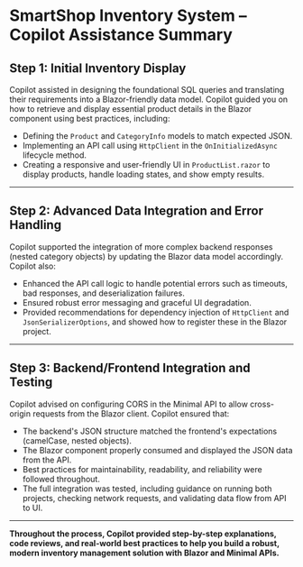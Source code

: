 # SmartShop Inventory System – Copilot Assistance Summary

## Step 1: Initial Inventory Display

Copilot assisted in designing the foundational SQL queries and translating their requirements into a Blazor-friendly data model. Copilot guided you on how to retrieve and display essential product details in the Blazor component using best practices, including:
- Defining the `Product` and `CategoryInfo` models to match expected JSON.
- Implementing an API call using `HttpClient` in the `OnInitializedAsync` lifecycle method.
- Creating a responsive and user-friendly UI in `ProductList.razor` to display products, handle loading states, and show empty results.

---

## Step 2: Advanced Data Integration and Error Handling

Copilot supported the integration of more complex backend responses (nested category objects) by updating the Blazor data model accordingly. Copilot also:
- Enhanced the API call logic to handle potential errors such as timeouts, bad responses, and deserialization failures.
- Ensured robust error messaging and graceful UI degradation.
- Provided recommendations for dependency injection of `HttpClient` and `JsonSerializerOptions`, and showed how to register these in the Blazor project.

---

## Step 3: Backend/Frontend Integration and Testing

Copilot advised on configuring CORS in the Minimal API to allow cross-origin requests from the Blazor client. Copilot ensured that:
- The backend's JSON structure matched the frontend's expectations (camelCase, nested objects).
- The Blazor component properly consumed and displayed the JSON data from the API.
- Best practices for maintainability, readability, and reliability were followed throughout.
- The full integration was tested, including guidance on running both projects, checking network requests, and validating data flow from API to UI.

---

**Throughout the process, Copilot provided step-by-step explanations, code reviews, and real-world best practices to help you build a robust, modern inventory management solution with Blazor and Minimal APIs.**
